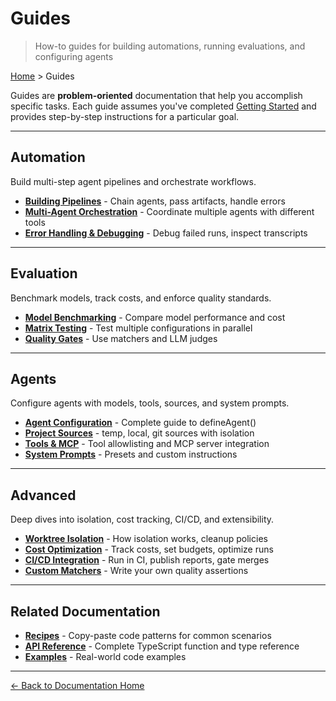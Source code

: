# Guides

> How-to guides for building automations, running evaluations, and configuring agents

[Home](../) > Guides

Guides are **problem-oriented** documentation that help you accomplish specific tasks. Each guide assumes you've completed [Getting Started](../getting-started/) and provides step-by-step instructions for a particular goal.

---

## Automation

Build multi-step agent pipelines and orchestrate workflows.

- **[Building Pipelines](./automation/pipelines.md)** - Chain agents, pass artifacts, handle errors
- **[Multi-Agent Orchestration](./automation/orchestration.md)** - Coordinate multiple agents with different tools
- **[Error Handling & Debugging](./automation/error-handling.md)** - Debug failed runs, inspect transcripts

---

## Evaluation

Benchmark models, track costs, and enforce quality standards.

- **[Model Benchmarking](./evaluation/benchmarking.md)** - Compare model performance and cost
- **[Matrix Testing](./evaluation/matrix-testing.md)** - Test multiple configurations in parallel
- **[Quality Gates](./evaluation/quality-gates.md)** - Use matchers and LLM judges

---

## Agents

Configure agents with models, tools, sources, and system prompts.

- **[Agent Configuration](./agents/configuration.md)** - Complete guide to defineAgent()
- **[Project Sources](./agents/sources.md)** - temp, local, git sources with isolation
- **[Tools & MCP](./agents/tools.md)** - Tool allowlisting and MCP server integration
- **[System Prompts](./agents/system-prompts.md)** - Presets and custom instructions

---

## Advanced

Deep dives into isolation, cost tracking, CI/CD, and extensibility.

- **[Worktree Isolation](./advanced/isolation.md)** - How isolation works, cleanup policies
- **[Cost Optimization](./advanced/cost-optimization.md)** - Track costs, set budgets, optimize runs
- **[CI/CD Integration](./advanced/ci-cd.md)** - Run in CI, publish reports, gate merges
- **[Custom Matchers](./advanced/custom-matchers.md)** - Write your own quality assertions

---

## Related Documentation

- **[Recipes](../recipes/)** - Copy-paste code patterns for common scenarios
- **[API Reference](../api/)** - Complete TypeScript function and type reference
- **[Examples](../examples/)** - Real-world code examples

---

[← Back to Documentation Home](../)
